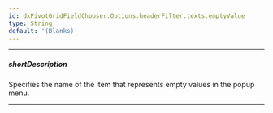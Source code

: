 ```yaml
---
id: dxPivotGridFieldChooser.Options.headerFilter.texts.emptyValue
type: String
default: '(Blanks)'
---
```

---
##### shortDescription
Specifies the name of the item that represents empty values in the popup menu.

---
